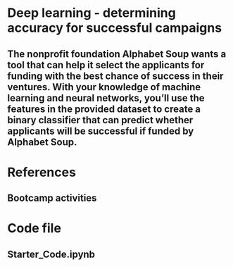 # Deep learning - determining accuracy for successful campaigns
## The nonprofit foundation Alphabet Soup wants a tool that can help it select the applicants for funding with the best chance of success in their ventures. With your knowledge of machine learning and neural networks, you’ll use the features in the provided dataset to create a binary classifier that can predict whether applicants will be successful if funded by Alphabet Soup.

# References
## Bootcamp activities

# Code file
## Starter_Code.ipynb
